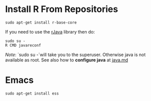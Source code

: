 Install R From Repositories
=========================

    sudo apt-get install r-base-core

If you need to use the [rJava](http://cran.es.r-project.org/web/packages/rJava/index.html) library then do:

    sudo su -
    R CMD javareconf

_Note_: ´sudo su -´will take you to the superuser. Otherwise java is not available as root.
See also how to __configure java__ at [java.md](java.md)





Emacs
=====

    sudo apt-get install ess
